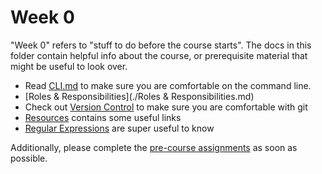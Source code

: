 # Week 0

"Week 0" refers to "stuff to do before the course starts". The docs in this folder contain helpful info about the course, or prerequisite material that might be useful to look over.

- Read [CLI.md](./CLI.md) to make sure you are comfortable on the command line.
- [Roles & Responsibilities](./Roles & Responsibilities.md)
- Check out [Version Control](./Version-Control.md) to make sure you are comfortable with git
- [Resources](./Resources.md) contains some useful links
- [Regular Expressions](./regular-expressions.md) are super useful to know

Additionally, please complete the [pre-course assignments](https://github.com/PdxCodeGuild/advjs-prep) as soon as possible.
